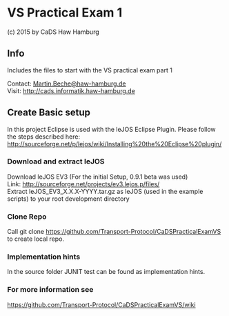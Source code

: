 # VS Practical Exam 1    
(c) 2015 by CaDS Haw Hamburg 

## Info
Includes the files to start with the VS practical exam part 1 
   
Contact: Martin.Beche@haw-hamburg.de   
Visit: http://cads.informatik.haw-hamburg.de   

## Create Basic setup

In this project Eclipse is used with the leJOS Eclipse Plugin.
Please follow the steps described here: http://sourceforge.net/p/lejos/wiki/Installing%20the%20Eclipse%20plugin/

### Download and extract leJOS

Download leJOS EV3 (For the initial Setup, 0.9.1 beta was used)   
Link: http://sourceforge.net/projects/ev3.lejos.p/files/   
Extract leJOS_EV3_X.X.X-YYYY.tar.gz as leJOS
(used in the example scripts) to your root development directory   

### Clone Repo
  
Call git clone https://github.com/Transport-Protocol/CaDSPracticalExamVS to create local repo.  

### Implementation hints
In the source folder JUNIT test can be found as implementation hints.

### For more information see 
https://github.com/Transport-Protocol/CaDSPracticalExamVS/wiki

